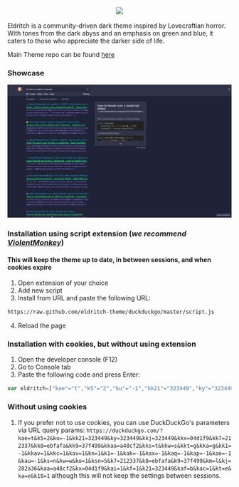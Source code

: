 <!-- DO NOT CHANGE THIS -->
<p align="center">
<img src="https://raw.github.com/eldritch-theme/eldritch/master/assets/logo/logo.png" width=150>
</p>
<p>
Eldritch is a community-driven dark theme inspired by Lovecraftian horror. With tones from the dark abyss and an emphasis on green and blue, it caters to those who appreciate the darker side of life.
</p>

Main Theme repo can be found [here](https://github.com/eldritch-theme/eldritch)

### Showcase
<!-- Your screenshot should go here -->
<img src="screenshot.png" alt="Screenshot"/><br/>

### Installation using script extension (***we recommend [ViolentMonkey](https://violentmonkey.github.io)***)
#### This will keep the theme up to date, in between sessions, and when cookies expire
1. Open extension of your choice
2. Add new script
3. Install from URL and paste the following URL:
```bash
https://raw.github.com/eldritch-theme/duckduckgo/master/script.js
```
4. Reload the page

### Installation with cookies, but without using extension
1. Open the developer console (F12)
2. Go to Console tab
3. Paste the following code and press Enter:
```javascript
var eldritch=["kae"="t","k5"="2","ku"="-1","kk21"="323449","ky"="323449","kkj"="323449","kkx"="04d1f9","kk7"="212337","kk8"="ebfafa","kk9"="37f499","kkaa"="a48cf2","kks"="t","kkw"="s","kkt"="g","kka"="g","kk1"="-1","kkav"="1","kkc"="1","kav"="1","kn"="1","k1"="-1","kak"="-1","kax"="-1","kaq"="-1","kap"="-1","kao"="-1","kau"="-1","ks"="n","kw"="w","ko"="1","ksn"="5","k7"="212337","k8"="ebfafa","k9"="37f499","km"="l","kj"="282a36","kaa"="a48cf2","kx"="04d1f9","kai"="1","kf"="1","k21"="323449","kaf"="b","kac"="1","kt"="e","ka"="e","k18"="1"];for(var i=0;i<eldritch.length;i++)document.cookie=eldritch[i];alert('Appearance settings have successfully been updated!');location.reload();
```

### Without using cookies
1. If you prefer not to use cookies, you can use DuckDuckGo's parameters via URL query params:
`https://duckduckgo.com/?kae=t&k5=2&ku=-1&kk21=323449&ky=323449&kkj=323449&kkx=04d1f9&kk7=212337&kk8=ebfafa&kk9=37f499&kkaa=a48cf2&kks=t&kkw=s&kkt=g&kka=g&kk1=-1&kkav=1&kkc=1&kav=1&kn=1&k1=-1&kak=-1&kax=-1&kaq=-1&kap=-1&kao=-1&kau=-1&ks=n&kw=w&ko=1&ksn=5&k7=212337&k8=ebfafa&k9=37f499&km=l&kj=282a36&kaa=a48cf2&kx=04d1f9&kai=1&kf=1&k21=323449&kaf=b&kac=1&kt=e&ka=e&k18=1` although this will not keep the settings between sessions.


<!-- If you want to provide install from source options, you can use the following template: -->
<!-- ### Installation From Source -->
<!-- 1. Any instructions here -->